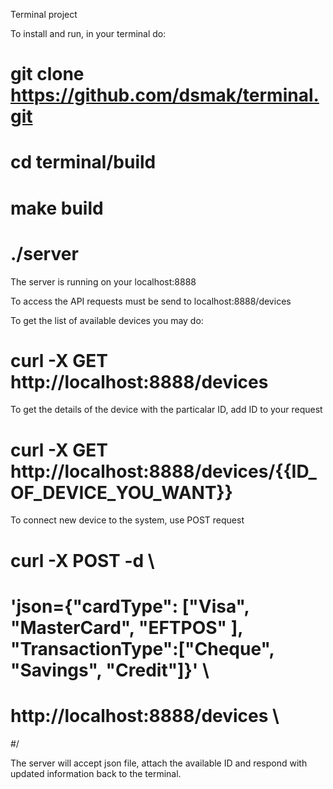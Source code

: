 Terminal project

To install and run, in your terminal do:

# git clone https://github.com/dsmak/terminal.git
# cd terminal/build
# make build
# ./server

The server is running on your localhost:8888

To access the API requests must be send to localhost:8888/devices

To get the list of available devices you may do:

# curl -X GET http://localhost:8888/devices

To get the details of the device with the particalar ID, add ID to your request

# curl -X GET http://localhost:8888/devices/{{ID_OF_DEVICE_YOU_WANT}}

To connect new device to the system, use POST request 

# curl -X POST -d \
# 'json={"cardType": ["Visa", "MasterCard", "EFTPOS" ], "TransactionType":["Cheque", "Savings", "Credit"]}' \
# http://localhost:8888/devices \
#/

The server will accept json file, attach the available ID and respond with updated information back to the terminal.
